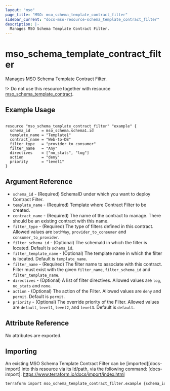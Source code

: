 ```yaml
---
layout: "mso"
page_title: "MSO: mso_schema_template_contract_filter"
sidebar_current: "docs-mso-resource-schema_template_contract_filter"
description: |-
  Manages MSO Schema Template Contract Filter.
---
```


# mso_schema_template_contract_filter #

Manages MSO Schema Template Contract Filter.

!> Do not use this resource together with resource [mso_schema_template_contract](https://registry.terraform.io/providers/CiscoDevNet/mso/latest/docs/resources/schema_template_contract).

## Example Usage ##

```hcl

resource "mso_schema_template_contract_filter" "example" {
  schema_id     = mso_schema.schema1.id
  template_name = "Template1"
  contract_name = "Web-to-DB"
  filter_type   = "provider_to_consumer"
  filter_name   = "Any"
  directives    = ["no_stats", "log"]
  action        = "deny"
  priority      = "level1"
}

```

## Argument Reference ##

* `schema_id` - (Required) SchemaID under which you want to deploy Contract Filter.
* `template_name` - (Required) Template where Contract Filter to be created.
* `contract_name` - (Required) The name of the contract to manage. There should be an existing contract with this name.
* `filter_type` - (Required) The type of filters defined in this contract. Allowed values are `bothWay`, `provider_to_consumer` and `consumer_to_provider`.
* `filter_schema_id` - (Optional) The schemaId in which the filter is located. Default is `schema_id`.
* `filter_template_name` - (Optional) The template name in which the filter is located.  Default is `template_name`.
* `filter_name` - (Required) The filter name to associate with this contract. Filter must exist with the given `filter_name`, `filter_schema_id` and `filter_template_name`.
* `directives` - (Optional) A list of filter directives. Allowed values are `log`, `no_stats` and `none`.
* `action` - (Optional) The action of the Filter. Allowed values are `deny` and `permit`. Default is `permit`.
* `priority` - (Optional) The override priority of the Filter. Allowed values are `default`, `level1`, `level2`, and `level3`. Default is `default`.

## Attribute Reference ##

No attributes are exported.

## Importing ##

An existing MSO Schema Template Contract Filter can be [imported][docs-import] into this resource via its Id/path, via the following command: [docs-import]: <https://www.terraform.io/docs/import/index.html>

```bash
terraform import mso_schema_template_contract_filter.example {schema_id}/template/{template_name}/contract/{contract_name}/filter_type/{filter_type}/filter/{filter_schema_id}/{filter_template_name}/{filter_name}
```